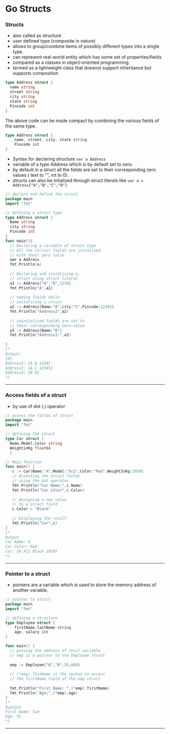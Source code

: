# Go Structs 
### Structs 
- also called as structure 
- user defined type (composite in nature)
- allows to group/combine items of possibly different types into a single  type. 
- can represent real-world entity which has some set of properties/fields 
- compared as a classes in object-oriented programming.
- termed as a lightweight class that doesnot support inheritance but supports composition
```go 
type Address struct {
  name string 
  street string 
  city string 
  state string 
  Pincode int 
}
```
The above code can be made compact by combining the various fields of the same type. 
```go 
type Address struct {
    name, street, city, state string
    Pincode int
}
```
- Syntax for declaring structure `var a Address` 
- variable of a type Address which is by default set to zero. 
- by default in a struct all the fields are set to their corresponding zero values ( text to "", int to 0).
- structs can also be initalized through struct literals like `var a = Address{"A","B","C","D"}`

```go
// declare and define the struct 
package main 
import "fmt"

// defining a struct type 
type Address struct {
  Name string
  city string 
  Pincode int 
}
func main(){
  // Declaring a variable of struct type 
  // All the striuct fields are initalized 
  // with their zero value
  var a Address
  fmt.Println(a)
  
  // Declaring and initalising a 
  // struct using struct literal 
  a1 := Address{"A","B",1234}
  fmt.Ptintln{"A",a1}
  
  // naming fields while 
  // initalizing a struct 
  a2 := Address{Name:"A",city:"C",Pincode:12345}
  fmt.Println("Address2",a2)
  
  // uninitalized fields are set to 
  // their corresponding zero-value
  a3 := Address{Name:"B"}
  fmt.Println("Address3:",a3)
  
}
/*
Output:
{0}
Address1: {A B 1234}
Address2: {A C 12345}
Address3: {B 0}
*/
````
---
### Access fields of a struct 
- by use of dot (.) operator
```go
// access the fields of struct 
package main
import "fmt"

// defining the struct 
type Car struct {
  Name,Model,Color string 
  WeightinKg float64
  }

// Main function 
func main() {
   c := Car{Name:"A",Model:"Xc1",Color:"Red",WeightInKg:1920}
   // Accessing the struct fields 
   // using the dot operator 
   fmt.Println("Car Name:",c.Name)
   fmt.Println("Car Color",c.Color)
   
   // Assigning a new value
   // to a struct field
   c.Color = "Black"
   
   // Displaying the result 
   fmt.Println("Car",c)
}
/*
Output
Car Name: A 
Car Color: Red 
Car: {A Xc1 Black 1920}
*/
````
---
### Pointer to a struct 
- pointers are a variable which is used to store the memory address of another variable.
```go 
// pointer to struct 
package main
import "fmt"

// defining a structure 
type Employee struct {
    firstName,lastName string
    age, salary int 
}

func main() {
  // passing the address of stuct variable 
  // emp is a pointer to the Employee struct 
  
  emp := Employee{"A","B",55,600}
  
  // (*emp).fistName is the syntax to access 
  // the firstName field of the emp struct 
  
  fmt.Println("First Name: ",(*emp).firstName)
  fmt.Println("Age;",(*emp).age)  
}
/*
Ouptput
First Name: Sam 
Age: 55
*/
```
---
